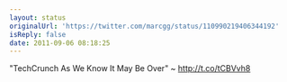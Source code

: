 ```yaml
---
layout: status
originalUrl: 'https://twitter.com/marcgg/status/110990219406344192'
isReply: false
date: 2011-09-06 08:18:25
---
```


"TechCrunch As We Know It May Be Over" ~ http://t.co/tCBVvh8
